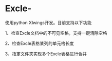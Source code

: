 # Excle-
使用python Xlwings开发。目前支持以下功能

1、检查Excle文档中的不可见空格，支持一键清除空格

2、检查Excle表格某列的单元格长度

3、指定文件夹实现多个Excle表格进行合并
